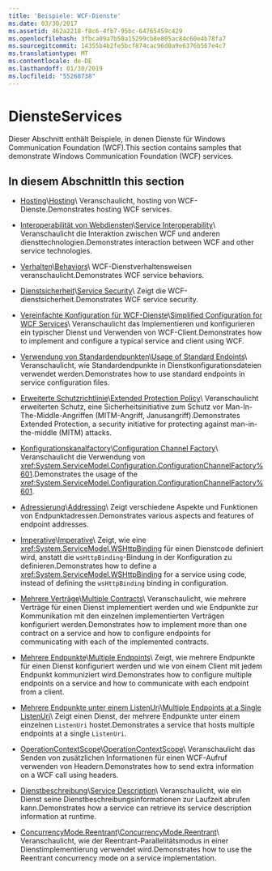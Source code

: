 ```yaml
---
title: 'Beispiele: WCF-Dienste'
ms.date: 03/30/2017
ms.assetid: 462a2218-f8c6-4fb7-95bc-64765459c429
ms.openlocfilehash: 3fbca09a7b50a15299cb8e805ac84c60e4b78fa7
ms.sourcegitcommit: 14355b4b2fe5bcf874cac96d0a9e6376b567e4c7
ms.translationtype: MT
ms.contentlocale: de-DE
ms.lasthandoff: 01/30/2019
ms.locfileid: "55268738"
---
```

# <a name="services"></a><span data-ttu-id="8a1fe-102">Dienste</span><span class="sxs-lookup"><span data-stu-id="8a1fe-102">Services</span></span>

<span data-ttu-id="8a1fe-103">Dieser Abschnitt enthält Beispiele, in denen Dienste für Windows Communication Foundation (WCF).</span><span class="sxs-lookup"><span data-stu-id="8a1fe-103">This section contains samples that demonstrate Windows Communication Foundation (WCF) services.</span></span>

## <a name="in-this-section"></a><span data-ttu-id="8a1fe-104">In diesem Abschnitt</span><span class="sxs-lookup"><span data-stu-id="8a1fe-104">In this section</span></span>

- <span data-ttu-id="8a1fe-105">[Hosting](../../../../docs/framework/wcf/feature-details/hosting.md)\\</span><span class="sxs-lookup"><span data-stu-id="8a1fe-105">[Hosting](../../../../docs/framework/wcf/feature-details/hosting.md)\\</span></span>
<span data-ttu-id="8a1fe-106">Veranschaulicht, hosting von WCF-Dienste.</span><span class="sxs-lookup"><span data-stu-id="8a1fe-106">Demonstrates hosting WCF services.</span></span>

- <span data-ttu-id="8a1fe-107">[Interoperabilität von Webdiensten](service-interoperability.md)\\</span><span class="sxs-lookup"><span data-stu-id="8a1fe-107">[Service Interoperability](service-interoperability.md)\\</span></span>
<span data-ttu-id="8a1fe-108">Veranschaulicht die Interaktion zwischen WCF und anderen diensttechnologien.</span><span class="sxs-lookup"><span data-stu-id="8a1fe-108">Demonstrates interaction between WCF and other service technologies.</span></span>

- <span data-ttu-id="8a1fe-109">[Verhalten](behaviors.md)\\</span><span class="sxs-lookup"><span data-stu-id="8a1fe-109">[Behaviors](behaviors.md)\\</span></span>
<span data-ttu-id="8a1fe-110">WCF-Dienstverhaltensweisen veranschaulicht.</span><span class="sxs-lookup"><span data-stu-id="8a1fe-110">Demonstrates WCF service behaviors.</span></span>

- <span data-ttu-id="8a1fe-111">[Dienstsicherheit](service-security.md)\\</span><span class="sxs-lookup"><span data-stu-id="8a1fe-111">[Service Security](service-security.md)\\</span></span>
<span data-ttu-id="8a1fe-112">Zeigt die WCF-dienstsicherheit.</span><span class="sxs-lookup"><span data-stu-id="8a1fe-112">Demonstrates WCF service security.</span></span>

- <span data-ttu-id="8a1fe-113">[Vereinfachte Konfiguration für WCF-Dienste](simplified-configuration-for-wcf-services.md)\\</span><span class="sxs-lookup"><span data-stu-id="8a1fe-113">[Simplified Configuration for WCF Services](simplified-configuration-for-wcf-services.md)\\</span></span>
<span data-ttu-id="8a1fe-114">Veranschaulicht das Implementieren und konfigurieren ein typischer Dienst und Verwenden von WCF-Client.</span><span class="sxs-lookup"><span data-stu-id="8a1fe-114">Demonstrates how to implement and configure a typical service and client using WCF.</span></span>

- <span data-ttu-id="8a1fe-115">[Verwendung von Standardendpunkten](usage-of-standard-endpoints.md)\\</span><span class="sxs-lookup"><span data-stu-id="8a1fe-115">[Usage of Standard Endoints](usage-of-standard-endpoints.md)\\</span></span>
<span data-ttu-id="8a1fe-116">Veranschaulicht, wie Standardendpunkte in Dienstkonfigurationsdateien verwendet werden.</span><span class="sxs-lookup"><span data-stu-id="8a1fe-116">Demonstrates how to use standard endpoints in service configuration files.</span></span>

- <span data-ttu-id="8a1fe-117">[Erweiterte Schutzrichtlinie](extended-protection-policy.md)\\</span><span class="sxs-lookup"><span data-stu-id="8a1fe-117">[Extended Protection Policy](extended-protection-policy.md)\\</span></span>
<span data-ttu-id="8a1fe-118">Veranschaulicht erweiterten Schutz, eine Sicherheitsinitiative zum Schutz vor Man-In-The-Middle-Angriffen (MITM-Angriff, Janusangriff).</span><span class="sxs-lookup"><span data-stu-id="8a1fe-118">Demonstrates Extended Protection, a security initiative for protecting against man-in-the-middle (MITM) attacks.</span></span>

- <span data-ttu-id="8a1fe-119">[Konfigurationskanalfactory](configuration-channel-factory.md)\\</span><span class="sxs-lookup"><span data-stu-id="8a1fe-119">[Configuration Channel Factory](configuration-channel-factory.md)\\</span></span>
<span data-ttu-id="8a1fe-120">Veranschaulicht die Verwendung von <xref:System.ServiceModel.Configuration.ConfigurationChannelFactory%601>.</span><span class="sxs-lookup"><span data-stu-id="8a1fe-120">Demonstrates the usage of the <xref:System.ServiceModel.Configuration.ConfigurationChannelFactory%601>.</span></span>

- <span data-ttu-id="8a1fe-121">[Adressierung](addressing.md)\\</span><span class="sxs-lookup"><span data-stu-id="8a1fe-121">[Addressing](addressing.md)\\</span></span>
<span data-ttu-id="8a1fe-122">Zeigt verschiedene Aspekte und Funktionen von Endpunktadressen.</span><span class="sxs-lookup"><span data-stu-id="8a1fe-122">Demonstrates various aspects and features of endpoint addresses.</span></span>

- <span data-ttu-id="8a1fe-123">[Imperative](imperative.md)\\</span><span class="sxs-lookup"><span data-stu-id="8a1fe-123">[Imperative](imperative.md)\\</span></span>
<span data-ttu-id="8a1fe-124">Zeigt, wie eine <xref:System.ServiceModel.WSHttpBinding> für einen Dienstcode definiert wird, anstatt die `wsHttpBinding`-Bindung in der Konfiguration zu definieren.</span><span class="sxs-lookup"><span data-stu-id="8a1fe-124">Demonstrates how to define a <xref:System.ServiceModel.WSHttpBinding> for a service using code, instead of defining the `wsHttpBinding` binding in configuration.</span></span>

- <span data-ttu-id="8a1fe-125">[Mehrere Verträge](multiple-contracts.md)\\</span><span class="sxs-lookup"><span data-stu-id="8a1fe-125">[Multiple Contracts](multiple-contracts.md)\\</span></span>
<span data-ttu-id="8a1fe-126">Veranschaulicht, wie mehrere Verträge für einen Dienst implementiert werden und wie Endpunkte zur Kommunikation mit den einzelnen implementierten Verträgen konfiguriert werden.</span><span class="sxs-lookup"><span data-stu-id="8a1fe-126">Demonstrates how to implement more than one contract on a service and how to configure endpoints for communicating with each of the implemented contracts.</span></span>

- <span data-ttu-id="8a1fe-127">[Mehrere Endpunkte](multiple-endpoints.md)\\</span><span class="sxs-lookup"><span data-stu-id="8a1fe-127">[Multiple Endpoints](multiple-endpoints.md)\\</span></span>
<span data-ttu-id="8a1fe-128">Zeigt, wie mehrere Endpunkte für einen Dienst konfiguriert werden und wie von einem Client mit jedem Endpunkt kommuniziert wird.</span><span class="sxs-lookup"><span data-stu-id="8a1fe-128">Demonstrates how to configure multiple endpoints on a service and how to communicate with each endpoint from a client.</span></span>

- <span data-ttu-id="8a1fe-129">[Mehrere Endpunkte unter einem ListenUri](multiple-endpoints-at-a-single-listenuri.md)\\</span><span class="sxs-lookup"><span data-stu-id="8a1fe-129">[Multiple Endpoints at a Single ListenUri](multiple-endpoints-at-a-single-listenuri.md)\\</span></span>
<span data-ttu-id="8a1fe-130">Zeigt einen Dienst, der mehrere Endpunkte unter einem einzelnen `ListenUri` hostet.</span><span class="sxs-lookup"><span data-stu-id="8a1fe-130">Demonstrates a service that hosts multiple endpoints at a single `ListenUri`.</span></span>

- <span data-ttu-id="8a1fe-131">[OperationContextScope](operationcontextscope.md)\\</span><span class="sxs-lookup"><span data-stu-id="8a1fe-131">[OperationContextScope](operationcontextscope.md)\\</span></span>
<span data-ttu-id="8a1fe-132">Veranschaulicht das Senden von zusätzlichen Informationen für einen WCF-Aufruf verwenden von Headern.</span><span class="sxs-lookup"><span data-stu-id="8a1fe-132">Demonstrates how to send extra information on a WCF call using headers.</span></span>

- <span data-ttu-id="8a1fe-133">[Dienstbeschreibung](service-description.md)\\</span><span class="sxs-lookup"><span data-stu-id="8a1fe-133">[Service Description](service-description.md)\\</span></span>
<span data-ttu-id="8a1fe-134">Veranschaulicht, wie ein Dienst seine Dienstbeschreibungsinformationen zur Laufzeit abrufen kann.</span><span class="sxs-lookup"><span data-stu-id="8a1fe-134">Demonstrates how a service can retrieve its service description information at runtime.</span></span>

- <span data-ttu-id="8a1fe-135">[ConcurrencyMode.Reentrant](concurrencymode-reentrant.md)\\</span><span class="sxs-lookup"><span data-stu-id="8a1fe-135">[ConcurrencyMode.Reentrant](concurrencymode-reentrant.md)\\</span></span>
<span data-ttu-id="8a1fe-136">Veranschaulicht, wie der Reentrant-Parallelitätsmodus in einer Dienstimplementierung verwendet wird.</span><span class="sxs-lookup"><span data-stu-id="8a1fe-136">Demonstrates how to use the Reentrant concurrency mode on a service implementation.</span></span>